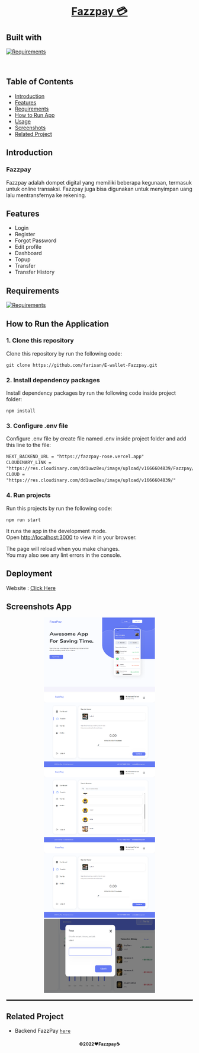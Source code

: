 <h1 align="center"><u>Fazzpay 💳</u></h1>
<p align="left">
<h2>Built with</h2>
</p>

[![Requirements](https://skillicons.dev/icons?i=react,next)](https://skillicons.dev)

<br>

## Table of Contents

- [Introduction](#introduction)
- [Features](#features)
- [Requirements](#requirements)
- [How to Run App](#how-to-run-the-application)
- [Usage](#Development)
- [Screenshots](#screenshots)
- [Related Project](#related-project)

## Introduction

<h3>Fazzpay</h3>
<p>Fazzpay adalah dompet digital yang memiliki beberapa kegunaan, termasuk untuk online transaksi. Fazzpay juga bisa digunakan untuk menyimpan uang lalu mentransfernya ke rekening.</p>

## Features

- Login
- Register
- Forgot Password
- Edit profile
- Dashboard
- Topup
- Transfer
- Transfer History

## Requirements

[![Requirements](https://skillicons.dev/icons?i=figma,vscode,vercel)](https://skillicons.dev)

## How to Run the Application

### 1. Clone this repository

Clone this repository by run the following code:

```
git clone https://github.com/farisan/E-wallet-Fazzpay.git
```

### 2. Install dependency packages

Install dependency packages by run the following code inside project folder:

```
npm install
```

### 3. Configure .env file

Configure .env file by create file named .env inside project folder and add this line to the file:

```
NEXT_BACKEND_URL = "https://fazzpay-rose.vercel.app"
CLOUDINARY_LINK = "https://res.cloudinary.com/dd1uwz8eu/image/upload/v1666604839/Fazzpay/example_qx2pf0.png"
CLOUD = "https://res.cloudinary.com/dd1uwz8eu/image/upload/v1666604839/"
```

### 4. Run projects

Run this projects by run the following code:

```
npm run start
```

It runs the app in the development mode.\
Open [http://localhost:3000](http://localhost:3000) to view it in your browser.

The page will reload when you make changes.\
You may also see any lint errors in the console.

## Deployment

Website : [Click Here](https://ewallet-fazzpay.vercel.app/)

## Screenshots App

<table border="2">
    <div align="center">
        <img width="300" height="200" src="./src/assets/readme/fazzpay_dashboard.png">
        <img width="300" height="200" src="./src/assets/readme/fazzpay_tf.png">
        <img width="300" height="200" src="./src/assets/readme/fazzpay_history.png">
        <img width="300" height="200" src="./src/assets/readme/fazzpay_tf.png">
        <img width="300" height="200" src="https://github.com/imbasri-dev/fazzpay-nextjs/blob/master/src/assets/Readme/Topup.png?raw=true">
    </div>
</table>

## Related Project


- Backend FazzPay [`here`](https://documenter.getpostman.com/view/23706970/2s8ZDR8RFJ)

<p align="center"><sub><b>&copy;2022❤️Fazzpay☕</b></sub></p>

